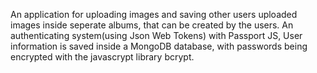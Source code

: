 An application for uploading images and saving other users uploaded images inside seperate albums, that can be created by the users. An authenticating system(using Json Web Tokens) with Passport JS, User information is saved inside a MongoDB database, with passwords being encrypted with the javascrypt library bcrypt.
